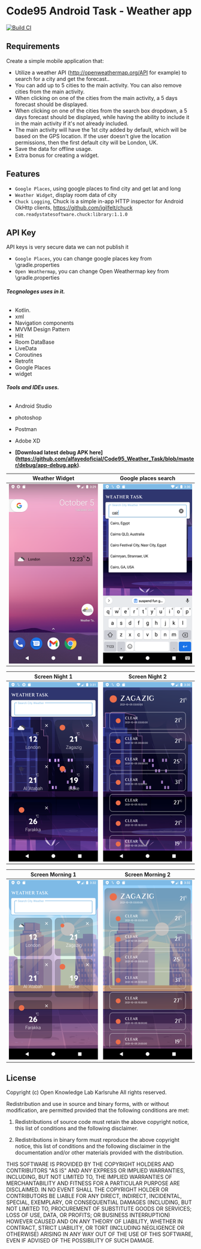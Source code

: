 # Code95 Android Task - Weather app

[![Build CI](https://github.com/Kotlin-Android-Open-Source/MVI-Coroutines-Flow/actions/workflows/build.yml/badge.svg)](https://github.com/Kotlin-Android-Open-Source/MVI-Coroutines-Flow/actions/workflows/build.yml)

## Requirements
Create a simple mobile application that:
*   Utilize a weather API (http://openweathermap.org/API for example) to search for a city and get the forecast..
*   You can add up to 5 cities to the main activity. You can also remove cities from the main activity.
*   When clicking on one of the cities from the main activity, a 5 days forecast should be displayed.
*   When clicking on one of the cities from the search box dropdown, a 5 days forecast should be displayed, while having the ability to include it in the main activity if it's not already included. 
*   The main activity will have the 1st city added by default, which will be based on the GPS location. If the user doesn't give the location permissions, then the first default city will be London, UK.
*   Save the data for offline usage.
*   Extra bonus for creating a widget.

## Features
- `Google Places`, using google places to find city and get lat and long
- `Weather Widget`, display room data of city
- `Chuck Logging`, Chuck is a simple in-app HTTP inspector for Android OkHttp clients, https://github.com/jgilfelt/chuck `com.readystatesoftware.chuck:library:1.1.0`

## API Key
API keys is very secure data we can not publish it
- `Google Places`, you can change google places key from \gradle.properties
- `Open Weathermap`,  you can change Open Weathermap key from \gradle.properties

 ###### **Tecgnologes uses in it.**
 * Kotlin.
 * xml
 * Navigation components 
 * MVVM Design Pattern
 * Hilt
 * Room DataBase
 * LiveData
 * Coroutines
 * Retrofit
 * Google Places
 * widget
 
  ###### **Tools and IDEs uses.**
* Android Studio
* photoshop
* Postman
* Adobe XD

*   **[Download latest debug APK here] (https://github.com/alfayedoficial/Code95_Weather_Task/blob/master/debug/app-debug.apk)**.


| Weather Widget | Google places search |
| --------------- | ---------------- | 
| <img src="1.png" height="480"> | <img src="2.png" height="480"> |

| Screen Night 1 | Screen Night 2 |
| ---------------- | ---------------- |
|  <img src="3.png" height="480"> |  <img src="4.png" height="480"> |

|  Screen Morning 1  | Screen Morning 2 | 
| ------------ | ------------ | 
| <img src="5.png" height="480"> |  <img src="6.png" height="480"> |


## License
Copyright (c) Open Knowledge Lab Karlsruhe
All rights reserved.

Redistribution and use in source and binary forms, with or without
modification, are permitted provided that the following conditions are met:

1. Redistributions of source code must retain the above copyright notice, this
  list of conditions and the following disclaimer.

2. Redistributions in binary form must reproduce the above copyright notice,
  this list of conditions and the following disclaimer in the documentation
  and/or other materials provided with the distribution.

THIS SOFTWARE IS PROVIDED BY THE COPYRIGHT HOLDERS AND CONTRIBUTORS "AS IS"
AND ANY EXPRESS OR IMPLIED WARRANTIES, INCLUDING, BUT NOT LIMITED TO, THE
IMPLIED WARRANTIES OF MERCHANTABILITY AND FITNESS FOR A PARTICULAR PURPOSE ARE
DISCLAIMED. IN NO EVENT SHALL THE COPYRIGHT HOLDER OR CONTRIBUTORS BE LIABLE
FOR ANY DIRECT, INDIRECT, INCIDENTAL, SPECIAL, EXEMPLARY, OR CONSEQUENTIAL
DAMAGES (INCLUDING, BUT NOT LIMITED TO, PROCUREMENT OF SUBSTITUTE GOODS OR
SERVICES; LOSS OF USE, DATA, OR PROFITS; OR BUSINESS INTERRUPTION) HOWEVER
CAUSED AND ON ANY THEORY OF LIABILITY, WHETHER IN CONTRACT, STRICT LIABILITY,
OR TORT (INCLUDING NEGLIGENCE OR OTHERWISE) ARISING IN ANY WAY OUT OF THE USE
OF THIS SOFTWARE, EVEN IF ADVISED OF THE POSSIBILITY OF SUCH DAMAGE.
<!-- Pixel 3 XL API 30 -->
